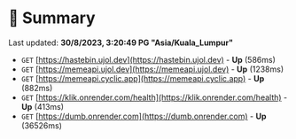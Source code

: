 # 📖 Summary
Last updated: **30/8/2023, 3:20:49 PG "Asia/Kuala_Lumpur"**

- `GET` [https://hastebin.ujol.dev](https://hastebin.ujol.dev) - **Up** (586ms)
- `GET` [https://memeapi.ujol.dev](https://memeapi.ujol.dev) - **Up** (1238ms)
- `GET` [https://memeapi.cyclic.app](https://memeapi.cyclic.app) - **Up** (882ms)
- `GET` [https://klik.onrender.com/health](https://klik.onrender.com/health) - **Up** (413ms)
- `GET` [https://dumb.onrender.com](https://dumb.onrender.com) - **Up** (36526ms)
